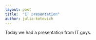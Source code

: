 ```yaml
---
layout: post
title:  "IT presentation"
author: julia-kotovich
---
```

Today we had a presentation from IT guys.